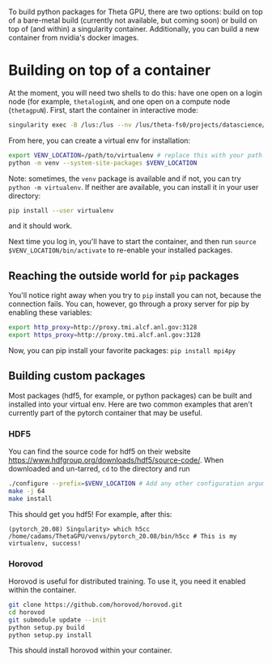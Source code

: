To build python packages for Theta GPU, there are two options: build on top of a bare-metal build (currently not available, but coming soon) or build on top of (and within) a singularity container.  Additionally, you can build a new container from nvidia's docker images.

# Building on top of a container

At the moment, you will need two shells to do this: have one open on a login node (for example, `thetaloginN`, and one open on a compute node (`thetagpuN`).  First, start the container in interactive mode:

```bash
singularity exec -B /lus:/lus --nv /lus/theta-fs0/projects/datascience/thetaGPU/containers/pytorch_20.08-py3.sif bash
```

From here, you can create a virtual env for installation:
```bash
export VENV_LOCATION=/path/to/virtualenv # replace this with your path!
python -m venv --system-site-packages $VENV_LOCATION
```

Note: sometimes, the `venv` package is available and if not, you can try `python -m virtualenv`.  If neither are available, you can install it in your user directory:
```bash
pip install --user virtualenv
```
and it should work.

Next time you log in, you'll have to start the container, and then run `source $VENV_LOCATION/bin/activate` to re-enable your installed packages.


## Reaching the outside world for `pip` packages

You'll notice right away when you try to `pip` install you can not, because the connection fails.  You can, however, go through a proxy server for pip by enabling these variables:
```bash
export http_proxy=http://proxy.tmi.alcf.anl.gov:3128
export https_proxy=http://proxy.tmi.alcf.anl.gov:3128
```

Now, you can pip install your favorite packages:
`pip install mpi4py`

## Building custom packages

Most packages (hdf5, for example, or python packages) can be built and installed into your virtual env.  Here are two common examples that aren't currently part of the pytorch container that may be useful.

### HDF5

You can find the source code for hdf5 on their website https://www.hdfgroup.org/downloads/hdf5/source-code/.  When downloaded and un-tarred, `cd` to the directory and run
```bash
./configure --prefix=$VENV_LOCATION # Add any other configuration arguments
make -j 64
make install
```
This should get you hdf5!  For example, after this:
```
(pytorch_20.08) Singularity> which h5cc
/home/cadams/ThetaGPU/venvs/pytorch_20.08/bin/h5cc # This is my virtualenv, success!
```

### Horovod

Horovod is useful for distributed training.  To use it, you need it enabled within the container.

```bash
git clone https://github.com/horovod/horovod.git
cd horovod
git submodule update --init
python setup.py build
python setup.py install
```

This should install horovod within your container.
